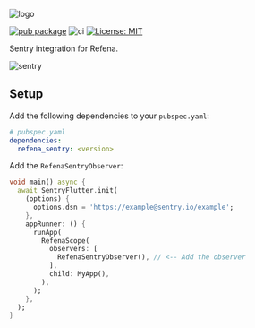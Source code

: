 ![logo](https://raw.githubusercontent.com/refena/refena/main/resources/main-logo-512.webp)

[![pub package](https://img.shields.io/pub/v/refena_sentry.svg)](https://pub.dev/packages/refena_sentry)
![ci](https://github.com/refena/refena/actions/workflows/ci.yml/badge.svg)
[![License: MIT](https://img.shields.io/badge/License-MIT-yellow.svg)](https://opensource.org/licenses/MIT)

Sentry integration for Refena.

![sentry](https://raw.githubusercontent.com/refena/refena/main/resources/sentry.webp)

## Setup

Add the following dependencies to your `pubspec.yaml`:

```yaml
# pubspec.yaml
dependencies:
  refena_sentry: <version>
```

Add the `RefenaSentryObserver`:

```dart
void main() async {
  await SentryFlutter.init(
    (options) {
      options.dsn = 'https://example@sentry.io/example';
    },
    appRunner: () {
      runApp(
        RefenaScope(
          observers: [
            RefenaSentryObserver(), // <-- Add the observer
          ],
          child: MyApp(),
        ),
      );
    },
  );
}
```
